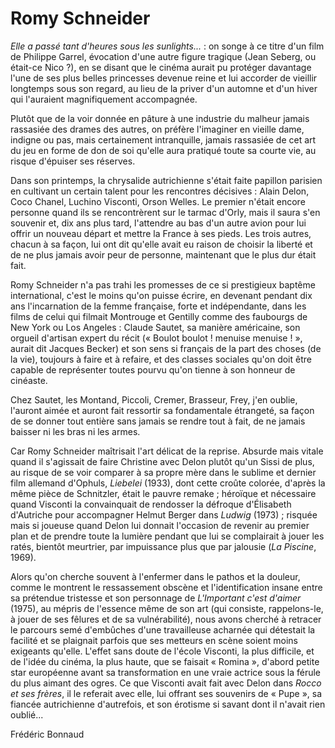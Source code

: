 # Romy Schneider

_Elle a passé tant d'heures sous les sunlights..._ : on songe à ce titre d'un film de Philippe Garrel, évocation d'une autre figure tragique (Jean Seberg, ou était-ce Nico ?), en se disant que le cinéma aurait pu protéger davantage l'une de ses plus belles princesses devenue reine et lui accorder de vieillir longtemps sous son regard, au lieu de la priver d'un automne et d'un hiver qui l'auraient magnifiquement accompagnée.

Plutôt que de la voir donnée en pâture à une industrie du malheur jamais rassasiée des drames des autres, on préfère l'imaginer en vieille dame, indigne ou pas, mais certainement intranquille, jamais rassasiée de cet art du jeu en forme de don de soi qu'elle aura pratiqué toute sa courte vie, au risque d'épuiser ses réserves.

Dans son printemps, la chrysalide autrichienne s'était faite papillon parisien en cultivant un certain talent pour les rencontres décisives : Alain Delon, Coco Chanel, Luchino Visconti, Orson Welles. Le premier n'était encore personne quand ils se rencontrèrent sur le tarmac d'Orly, mais il saura s'en souvenir et, dix ans plus tard, l'attendre au bas d'un autre avion pour lui offrir un nouveau départ et mettre la France à ses pieds. Les trois autres, chacun à sa façon, lui ont dit qu'elle avait eu raison de choisir la liberté et de ne plus jamais avoir peur de personne, maintenant que le plus dur était fait.

Romy Schneider n'a pas trahi les promesses de ce si prestigieux baptême international, c'est le moins qu'on puisse écrire, en devenant pendant dix ans l'incarnation de la femme française, forte et indépendante, dans les films de celui qui filmait Montrouge et Gentilly comme des faubourgs de New York ou Los Angeles : Claude Sautet, sa manière américaine, son orgueil d'artisan expert du récit (« Boulot boulot ! menuise menuise ! », aurait dit Jacques Becker) et son sens si français de la part des choses (de la vie), toujours à faire et à refaire, et des classes sociales qu'on doit être capable de représenter toutes pourvu qu'on tienne à son honneur de cinéaste.

Chez Sautet, les Montand, Piccoli, Cremer, Brasseur, Frey, j'en oublie, l'auront aimée et auront fait ressortir sa fondamentale étrangeté, sa façon de se donner tout entière sans jamais se rendre tout à fait, de ne jamais baisser ni les bras ni les armes.

Car Romy Schneider maîtrisait l'art délicat de la reprise. Absurde mais vitale quand il s'agissait de faire Christine avec Delon plutôt qu'un Sissi de plus, au risque de se voir comparer à sa propre mère dans le sublime et dernier film allemand d'Ophuls, _Liebelei_ (1933), dont cette croûte colorée, d'après la même pièce de Schnitzler, était le pauvre remake ; héroïque et nécessaire quand Visconti la convainquait de rendosser la défroque d'Élisabeth d'Autriche pour accompagner Helmut Berger dans _Ludwig_ (1973) ; risquée mais si joueuse quand Delon lui donnait l'occasion de revenir au premier plan et de prendre toute la lumière pendant que lui se complairait à jouer les ratés, bientôt meurtrier, par impuissance plus que par jalousie (_La Piscine_, 1969).

Alors qu'on cherche souvent à l'enfermer dans le pathos et la douleur, comme le montrent le ressassement obscène et l'identification insane entre sa prétendue tristesse et son personnage de _L'Important c'est d'aimer_ (1975), au mépris de l'essence même de son art (qui consiste, rappelons-le, à jouer de ses fêlures et de sa vulnérabilité), nous avons cherché à retracer le parcours semé d'embûches d'une travailleuse acharnée qui détestait la facilité et se plaignait parfois que ses metteurs en scène soient moins exigeants qu'elle. L'effet sans doute de l'école Visconti, la plus difficile, et de l'idée du cinéma, la plus haute, que se faisait « Romina », d'abord petite star européenne avant sa transformation en une vraie actrice sous la férule du plus aimant des ogres. Ce que Visconti avait fait avec Delon dans _Rocco et ses frères_, il le referait avec elle, lui offrant ses souvenirs de « Pupe », sa fiancée autrichienne d'autrefois, et son érotisme si savant dont il n'avait rien oublié...

Frédéric Bonnaud
